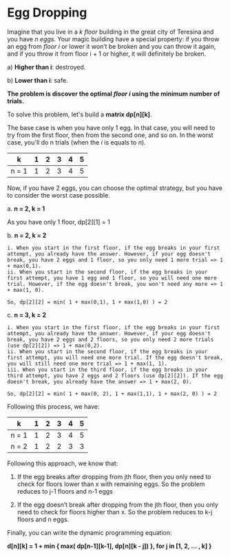 # Egg Dropping

Imagine that you live in a *k floor* building in the great city of Teresina and you have *n eggs*. Your magic building have a special property: if you throw an egg from *floor
i* or lower it won’t be broken and you can throw it again, and if you throw it from floor i + 1 or higher, it will definitely be broken.

a)  **Higher than i**: destroyed.

b) **Lower than i**: safe.

**The problem is discover the optimal *floor i* using the minimum number of trials.**

To solve this problem, let's build a **matrix dp[n][k]**.

The base case is when you have only 1 egg. In that case, you will need to try from the first floor, then from the second one, and so on. In the worst case, you'll do n trials (when the *i* is equals to *n*). 

k | 1 | 2 |3 | 4 | 5
:---------: | :------: | :-------: | :-------: | :-------: | :-------:
n = 1 | 1 | 2 | 3 | 4 | 5

Now, if you have 2 eggs, you can choose the optimal strategy, but you have to consider the worst case possible.

a. **n = 2, k = 1**

As you have only 1 floor, dp[2][1] = 1

b. **n = 2, k = 2**


    i. When you start in the first floor, if the egg breaks in your first attempt, you already have the answer. However, if your egg doesn't break, you have 2 eggs and 1 floor, so you only need 1 more trial => 1 + max(0,1).
    ii. When you start in the second floor, if the egg breaks in your first attempt, you have 1 egg and 1 floor, so you will need one more trial. However, if the egg doesn't break, you won't need any more => 1 + max(1, 0).
    
    So, dp[2][2] = min( 1 + max(0,1), 1 + max(1,0) ) = 2
    
c. **n = 3, k = 2**


    i. When you start in the first floor, if the egg breaks in your first attempt, you already have the answer. However, if your egg doesn't break, you have 2 eggs and 2 floors, so you only need 2 more trials (use dp[2][2]) => 1 + max(0,2).
    ii. When you start in the second floor, if the egg breaks in your first attempt, you will need one more trial. If the egg doesn't break, you will still need one more trial => 1 + max(1, 1).
    iii. When you start in the third floor, if the egg breaks in your third attempt, you have 2 eggs and 2 floors (use dp[2][2]). If the egg doesn't break, you already have the answer => 1 + max(2, 0).
    
    So, dp[2][2] = min( 1 + max(0, 2), 1 + max(1,1), 1 + max(2, 0) ) = 2

Following this process, we have:

k | 1 | 2 |3 | 4 | 5 
:---------: | :------: | :-------: | :-------: | :-------: | :-------:
n = 1 | 1 | 2 | 3 | 4 | 5
n = 2 | 1 | 2 | 2 | 3 | 3

Following this approach, we know that:

1. If the egg breaks after dropping from jth floor, then you only need to check for floors lower than x with remaining eggs. So the problem reduces to j-1 floors and n-1 eggs

2. If the egg doesn’t break after dropping from the jth floor, then you only need to check for floors higher than x. So the problem reduces to k-j floors and n eggs.

Finally, you can write the dynamic programming equation:

**d[n][k] = 1 + min { max( dp[n-1][k-1], dp[n][k - j]) }, for j in [1, 2, ... , k] }**
